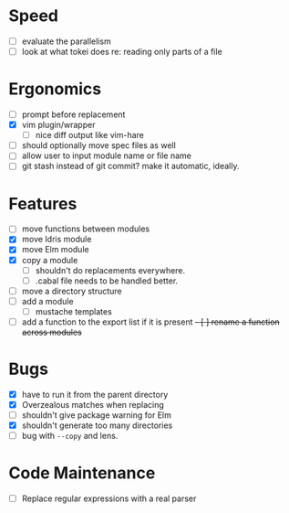 # Speed
  - [ ] evaluate the parallelism
  - [ ] look at what tokei does re: reading only parts of a file
# Ergonomics
  - [ ] prompt before replacement
  - [x] vim plugin/wrapper
    - [ ] nice diff output like vim-hare
  - [ ] should optionally move spec files as well
  - [ ] allow user to input module name or file name
  - [ ] git stash instead of git commit? make it automatic, ideally.
# Features
  - [ ] move functions between modules
  - [x] move Idris module
  - [x] move Elm module
  - [x] copy a module
    - [ ] shouldn't do replacements everywhere.
    - [ ] .cabal file needs to be handled better.
  - [ ] move a directory structure
  - [ ] add a module
    - [ ] mustache templates
  - [ ] add a function to the export list if it is present
  ~~- [ ] rename a function across modules~~
# Bugs
  - [x] have to run it from the parent directory
  - [x] Overzealous matches when replacing
  - [ ] shouldn't give package warning for Elm
  - [x] shouldn't generate too many directories
  - [ ] bug with `--copy` and lens.
# Code Maintenance
  - [ ] Replace regular expressions with a real parser
